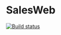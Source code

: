 # SalesWeb

[![Build status](https://ci.appveyor.com/api/projects/status/5vcxcvsmtaj6hrnd?svg=true)](https://ci.appveyor.com/project/Valeria-Kuzina/aqa-1-2-3)
